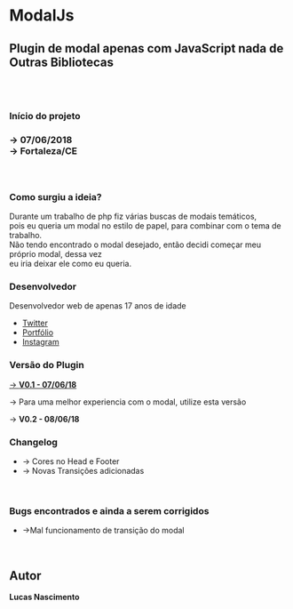 # ModalJs
<h2>Plugin de modal apenas com JavaScript nada de Outras Bibliotecas</h2>
<br>
<br>
<h3>Início do projeto<h3>
    -> 07/06/2018 <br>
    -> Fortaleza/CE <br>
<br>
<br>
<h3>Como surgiu a ideia?</h3>
<p>
    Durante um trabalho de php fiz várias buscas de modais temáticos, <br>
    pois eu queria um modal no estilo de papel, para combinar com o tema de trabalho.<br>
    Não tendo encontrado o modal desejado, então decidi começar meu próprio modal, dessa vez<br>
    eu iria deixar ele como eu queria.
</p>   
<h3>Desenvolvedor</h3>
    <p>Desenvolvedor web de apenas 17 anos de idade</p>
    <ul>
        <a href="https://twitter.com/lucasjoao851"><li>Twitter</li></a>
        <a href="http://lucas.ntectreinamentos.com.br/portifolio"><li>Portfólio</li></a>
        <a href="https://www.instagram.com/blessed7170/"><li>Instagram</li></a>
    </ul> 

<h3>Versão do Plugin</h3>
    <a href="https://github.com/LukNasc/ModalJs/tree/94d42b90e12db56957be31e824254d3967480d7d">-> <b>V0.1 - 07/06/18</b></a>
    <p>→ Para uma melhor experiencia com o modal, utilize esta versão</p>
    -> <b>V0.2 - 08/06/18</b>

<h3>Changelog</h3>
    <ul>
        <li>→ Cores no Head e Footer</li>
        <li>→ Novas Transições adicionadas</li>
    </ul>
<br>
<h3>Bugs encontrados e ainda a serem corrigidos</h3>
    <ul>
        <li>→Mal funcionamento de transição do modal</li>
    </ul>
    <br>
<h2>Autor</h2>
    <b>Lucas Nascimento</b>